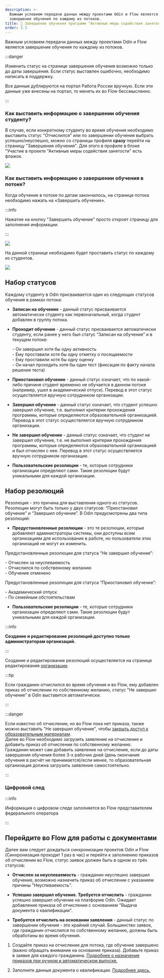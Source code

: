 ```yaml
---
description: >-
  Важным условием передачи данных между проектами Odin и Flow является
  завершение обучения по каждому из потоков.
title: 🌠 Завершение обучения программ "Активные меры содействия занятости"
order: 3.3
---
```


Важным условием передачи данных между проектами Odin и Flow является завершение обучения по каждому из потоков.

:::danger 

Изменить статус на странице завершения обучения возможно только до даты завершения. Если статус выставлен ошибочно, необходимо написать в поддержку.

Все данные дублируются на портал Работа России вручную. Если эти данные уже внесены на портал, то менять их во Flow бессмысленно.

:::

### Как выставить информацию о завершении обучения  студенту?

В случае, если конкретному студенту во время обучения необходимо выставить статус "Отчислился" или по завершении обучения выбрать успешно/неуспешно, можно со страницы профиля **сразу** перейти на страницу "Завершения обучения". Для этого в профиле в блоке "Участие в проекте "Активные меры содействия занятости" есть  флажок.

![](<./image (1) (1) (1) (1) (1) (1) (1) (1) (1) (1) (1) (1) (1) (1) (1) (1) (1) (1) (1) (1) (1) (1) (1) (1) (1).png>)

### Как выставить информацию о завершении обучения в потоке?

Когда обучение в потоке по датам закончилось, на странице потока необходимо нажать на «Завершить обучение».

:::info 

Нажатие на кнопку "Завершить обучение" просто откроет страницу для заполнения информации.

:::

![](<./image (1) (1) (1) (1) (1) (1) (1) (1) (1) (1) (1) (1) (1) (1) (1) (1) (1) (1) (1) (1) (1) (1) (1) (1) (1) (1).png>)

На данной странице необходимо будет проставить статус по каждому из студентов.

![](<./image (2) (1) (1) (1) (1) (1) (1) (1) (1) (1) (1) (1).png>)

## **Набор статусов**

Каждому студенту в Odin присваивается один из следующих статусов обучения в рамках потока:

-  **Записан на обучение** - данный статус присваивается автоматически студенту как первоначальный, когда студент добавлен в группу потока.

-  **Проходит обучение** - данный статус присваивается автоматически студенту, если ранее у него был статус “Записан на обучение” и в текущем потоке:

   \- Он завершил хотя бы одну активность\
   \- Ему проставили хотя бы одну отметку о посещаемости\
   \- Ему проставили хотя бы одну оценку\
   \- Он начал проходить хотя бы один тест (фиксация по факту начала решения  теста)

-  **Приостановил обучение** - данный статус означает, что по какой-либо причине студент временно не обучается в данном потоке (например, ушел в академический отпуск). Перевод в этот статус осуществляется вручную сотрудником организации.

-  **Завершил обучение** - данный статус означает, что студент успешно завершил обучение, т.е. выполнил критерии прохождения программы, которые определяются образовательной организацией. Перевод в этот статус осуществляется вручную сотрудником организации.

-  **Не завершил обучение** - данный статус означает, что студент не завершил обучение, т.е. не выполнил критерии прохождения программы, которые определяются образовательной организацией и был отчислен с нее. Перевод в этот статус осуществляется вручную сотрудником организации.

-  **Пользовательские резолюции** - те, которые сотрудники организации определяют сами. Такие резолюции будут уникальными для каждой организации.

## **Набор резолюций**

Резолюция - это причина для выставления одного из статусов. Резолюции могут быть только у двух статусов: “Приостановил обучение” и “Завершил обучение”. В Odin предусмотрены два типа резолюций:

-  **Предустановленные резолюции** - это те резолюции, которые добавляют администраторы системы, они доступны всем организациям для использования в работе, но пользователи этих организаций не могут их изменить.

Предустановленные резолюции для статуса “Не завершил обучение”:

\- Отчислен за неуспеваемость\
\- Отчислился по собственному желанию\
\- Обучение отменено

Предустановленные резолюции для статуса ”Приостановил обучение”:

\- Академический отпуск\
\- По семейным обстоятельствам

-  **Пользовательские резолюции** - те, которые сотрудники организации определяют сами. Такие резолюции будут уникальными для каждой организации.

:::info 

**Создание и редактирование резолюций доступно только администраторам организаций.**

:::

Создание и редактирование резолюций осуществляется на странице редактирования [организации](./../../struktura/organizaciya/_index).

:::tip 

Если гражданин отчислился во время обучения и во Flow, ему добавлен приказ об отчислении по собственному желанию, статус "Не завершил обучение" в Odin выставится автоматически.

:::

:::danger 

Если известно об отчислении, но во Flow пока нет приказа, также можно выставить "Не завершил обучение", чтобы [закрыть доступ к образовательным материалам](./kak-bystro-zakryt-dostup-k-materialam-programmy).\
Далее во Flow необходимо загрузить заявление на отчисление и добавить приказ об отчислении по собственному желанию.\
Гражданин может сам добавить заявление на отчисление, если до даты завершения обучения более 3-х рабочих дней (день окончания обучения в расчёт не принимается)/если менее, то образовательная организация должна загрузить заявление самостоятельно.

:::

### Цифровой след

:::info 

Информация о цифровом следе заполняется во Flow представителем федерального оператора

:::

## Перейдите во Flow для работы с документами

Далее вам следует дождаться синхронизации проектов Odin и Flow (Синхронизация проходит 1 раз в час) и перейти к заполнению приказов об отчислении во Flow, статус заявок должен быть в одном из трёх статусов:

-  **Отчислен за неуспеваемость** -  гражданин неуспешно завершил обучение, возможно назначить приказ об отчислении с указанием причины "Неуспеваемость".

-  **Успешно завершил обучение. Требуется отчислить**  - гражданин успешно завершил обучение на платформе Odin. Ожидает добавление приказа об отчислении с основанием "Выдача документа о квалификации".

-  **Требуется отчислить на основании заявления**  - данный статус по завершении обучения - это крайний случай. Большинство заявок, где гражданин отчислился по собственному желанию, должны быть обработаны во время обучения.

1. Создайте приказ на отчисление для потока, где обучение завершено (важно обращать внимание на основание приказа).  Добавьте приказ в заявке для каждого гражданина. [Подробнее о назначение приказов при ручном и автоматическом выпуске.](https://gramax.smile-tech.study/Flow_TSU_OP_help/prikazy-dokumenty-o-kvalifikacii/README)

2. Заполните данные документа о квалификации. [Подробнее здесь.](https://gramax.smile-tech.study/Flow_TSU_OP_help/prikazy-dokumenty-o-kvalifikacii/README-2)